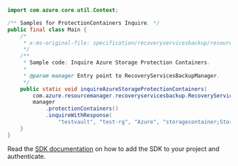 ```java
import com.azure.core.util.Context;

/** Samples for ProtectionContainers Inquire. */
public final class Main {
    /*
     * x-ms-original-file: specification/recoveryservicesbackup/resource-manager/Microsoft.RecoveryServices/stable/2021-07-01/examples/AzureStorage/ProtectionContainers_Inquire.json
     */
    /**
     * Sample code: Inquire Azure Storage Protection Containers.
     *
     * @param manager Entry point to RecoveryServicesBackupManager.
     */
    public static void inquireAzureStorageProtectionContainers(
        com.azure.resourcemanager.recoveryservicesbackup.RecoveryServicesBackupManager manager) {
        manager
            .protectionContainers()
            .inquireWithResponse(
                "testvault", "test-rg", "Azure", "storagecontainer;Storage;test-rg;teststorage", null, Context.NONE);
    }
}
```

Read the [SDK documentation](https://github.com/Azure/azure-sdk-for-java/blob/azure-resourcemanager-recoveryservicesbackup_1.0.0-beta.2/sdk/recoveryservicesbackup/azure-resourcemanager-recoveryservicesbackup/README.md) on how to add the SDK to your project and authenticate.

